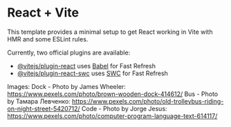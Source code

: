 # React + Vite

This template provides a minimal setup to get React working in Vite with HMR and some ESLint rules.

Currently, two official plugins are available:

- [@vitejs/plugin-react](https://github.com/vitejs/vite-plugin-react/blob/main/packages/plugin-react/README.md) uses [Babel](https://babeljs.io/) for Fast Refresh
- [@vitejs/plugin-react-swc](https://github.com/vitejs/vite-plugin-react-swc) uses [SWC](https://swc.rs/) for Fast Refresh

Images: 
Dock - Photo by James Wheeler: https://www.pexels.com/photo/brown-wooden-dock-414612/
Bus - Photo by Тамара Левченко: https://www.pexels.com/photo/old-trolleybus-riding-on-night-street-5420712/
Code - Photo by Jorge Jesus: https://www.pexels.com/photo/computer-program-language-text-614117/